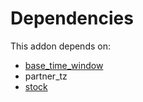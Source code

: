 # Dependencies

This addon depends on:

- [base_time_window](https://github.com/bringout/oca-technical)
- partner_tz
- [stock](https://github.com/bringout/oca-ocb-warehouse/tree/f7f834405e26b3f1b9786c04a4a652fd978abd14/odoo-bringout-oca-ocb-stock)

